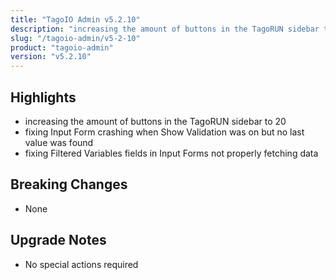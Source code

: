 ```yaml
---
title: "TagoIO Admin v5.2.10"
description: "increasing the amount of buttons in the TagoRUN sidebar to 20"
slug: "/tagoio-admin/v5-2-10"
product: "tagoio-admin"
version: "v5.2.10"
---
```


## Highlights

- increasing the amount of buttons in the TagoRUN sidebar to 20
- fixing Input Form crashing when Show Validation was on but no last value was found
- fixing Filtered Variables fields in Input Forms not properly fetching data

## Breaking Changes

- None

## Upgrade Notes

- No special actions required
